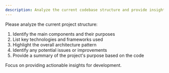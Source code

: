 ```yaml
---
description: Analyze the current codebase structure and provide insights
---
```


Please analyze the current project structure:

1. Identify the main components and their purposes
2. List key technologies and frameworks used
3. Highlight the overall architecture pattern
4. Identify any potential issues or improvements
5. Provide a summary of the project's purpose based on the code

Focus on providing actionable insights for development.
